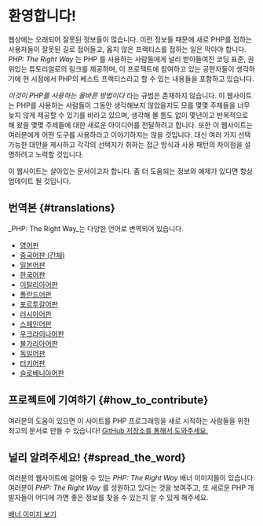# 환영합니다!

웹상에는 오래되어 잘못된 정보들이 많습니다. 이런 정보들 때문에 새로 PHP를 접하는 사용자들이 잘못된 길로 접어들고, 
옳지 않은 프랙티스를 접하는 일은 막아야 합니다. _PHP: The Right Way_ 는 PHP 를 사용하는 사람들에게 널리 받아들여진
코딩 표준, 권위있는 튜토리얼로의 링크를 제공하며, 이 프로젝트에 참여하고 있는 공헌자들이 생각하기에
현 시점에서 PHP의 베스트 프랙티스라고 할 수 있는 내용들을 포함하고 있습니다.

_이것이 PHP를 사용하는 올바른 방법이다_ 라는 규범은 존재하지 않습니다. 이 웹사이트는 
PHP를 사용하는 사람들이 그동안 생각해보지 않았을지도 모를 몇몇 주제들을 너무 늦지 않게 제공할 수 있기를 바라고 있으며,
생각해 볼 틈도 없이 몇년이고 반복적으로 해 왔을 몇몇 주제들에 대한 새로운 아이디어를 전달하려고 합니다.
또한 이 웹사이트는 여러분에게 어떤 도구를 사용하라고 이야기하지는 않을 것입니다. 대신 여러 가지 선택 가능한 대안을 제시하고
각각의 선택지가 취하는 접근 방식과 사용 패턴의 차이점을 설명하려고 노력할 것입니다.

이 웹사이트는 살아있는 문서이고자 합니다. 좀 더 도움되는 정보와 예제가 있다면 항상 업데이트 될 것입니다.

## 번역본 {#translations}

_PHP: The Right Way_는 다양한 언어로 변역되어 있습니다.

* [영어판](http://www.phptherightway.com)
* [중국어판 (간체)](http://wulijun.github.com/php-the-right-way)
* [일본어판](http://ja.phptherightway.com)
* [한국어판](http://wafe.github.io/php-the-right-way/)
* [이탈리아어판](http://it.phptherightway.com/)
* [폴란드어판](http://pl.phptherightway.com/)
* [포르투갈어판](http://br.phptherightway.com/)
* [러시아어판](http://getjump.github.io/ru-php-the-right-way)
* [스페인어판](http://phpdevenezuela.github.io/php-the-right-way/)
* [우크라이나어판](http://iflista.github.com/php-the-right-way/)
* [불가리아어판](http://bg.phptherightway.com/)
* [독일어판](http://rwetzlmayr.github.io/php-the-right-way/)
* [터키어판](http://hkulekci.github.io/php-the-right-way/)
* [슬로베니아어판](http://sl.phptherightway.com)


## 프로젝트에 기여하기 {#how_to_contribute}

여러분의 도움이 있으면 이 사이트를 PHP 프로그래밍을 새로 시작하는 사람들을 위한 최고의 문서로 만들 수 있습니다! [GitHub 저장소를 통해서 도와주세요.][1]

## 널리 알려주세요! {#spread_the_word}

여러분의 웹사이트에 걸어둘 수 있는 _PHP: The Right Way_ 배너 이미지들이 있습니다. 여러분이 _PHP: The Right Way_ 를
성원하고 있다는 것을 보여주고, 또 새로운 PHP 개발자들이 어디에 가면 좋은 정보를 찾을 수 있는지 알 수 있게 해주세요.

[배너 이미지 보기][2]

[1]: https://github.com/wafe/php-the-right-way
[2]: /php-the-right-way/banners.html
